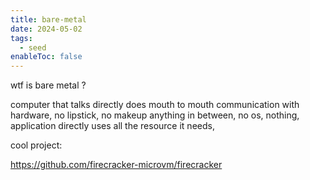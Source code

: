 ```yaml
---
title: bare-metal
date: 2024-05-02
tags:
  - seed
enableToc: false
---
```

wtf is bare metal ?

computer that talks directly does mouth to mouth communication with hardware, no lipstick, no makeup anything in between, no os, nothing, application directly uses all the resource it needs,

cool project: 

https://github.com/firecracker-microvm/firecracker